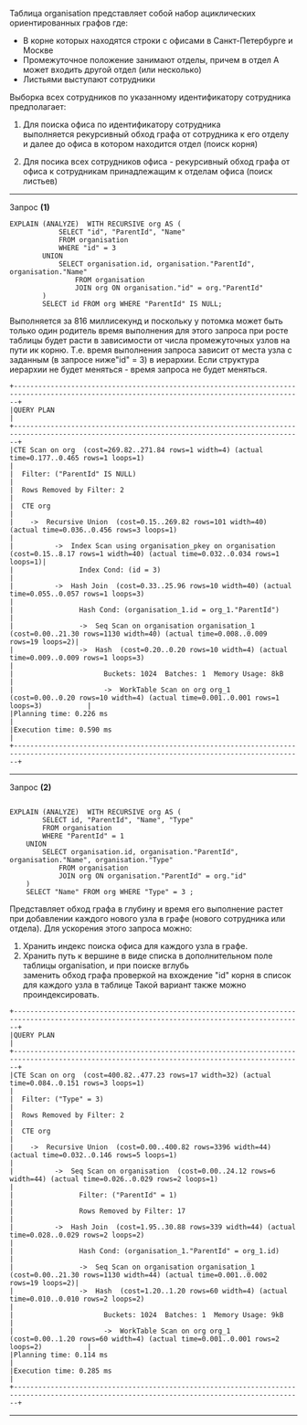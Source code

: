 Таблица organisation представляет собой набор ациклических ориентированных графов где:
 - В корне которых находятся строки с офисами в Санкт-Петербурге и Москве
 - Промежуточное положение занимают отделы, причем в отдел А может входить другой отдел (или несколько)
 - Листьями выступают сотрудники


Выборка всех сотрудников по указанному идентификатору сотрудника предполагает:
1) Для поиска офиса по идентификатору сотрудника\
   выполняется рекурсивный обход графа от сотрудника к его отделу\
   и далее до офиса в котором находится отдел (поиск корня)

2) Для посика всех сотрудников офиса - рекурсивный обход графа от офиса к сотрудникам принадлежащим к отделам офиса (поиск листьев)

___
Запрос **(1)** 
```postgresql
EXPLAIN (ANALYZE)  WITH RECURSIVE org AS (
            SELECT "id", "ParentId", "Name"
            FROM organisation
            WHERE "id" = 3
        UNION
            SELECT organisation.id, organisation."ParentId", organisation."Name"
                FROM organisation
                JOIN org ON organisation."id" = org."ParentId"
        )
        SELECT id FROM org WHERE "ParentId" IS NULL;
```
Выполняется за 816 миллисекунд и поскольку у потомка может быть только один родитель время выполнения для 
этого запроса при росте таблицы будет расти в зависимости от числа промежуточных узлов на пути ик корню.
Т.е. время выполнения запроса зависит от места узла с заданным (в запросе ниже"id" = 3) в иерархии.
Если структура иерархии не будет меняться - время запроса не будет меняться. 

```postgresql
+---------------------------------------------------------------------------------------------------------------------------------------------+
|QUERY PLAN                                                                                                                                   |
+---------------------------------------------------------------------------------------------------------------------------------------------+
|CTE Scan on org  (cost=269.82..271.84 rows=1 width=4) (actual time=0.177..0.465 rows=1 loops=1)                                              |
|  Filter: ("ParentId" IS NULL)                                                                                                               |
|  Rows Removed by Filter: 2                                                                                                                  |
|  CTE org                                                                                                                                    |
|    ->  Recursive Union  (cost=0.15..269.82 rows=101 width=40) (actual time=0.036..0.456 rows=3 loops=1)                                     |
|          ->  Index Scan using organisation_pkey on organisation  (cost=0.15..8.17 rows=1 width=40) (actual time=0.032..0.034 rows=1 loops=1)|
|                Index Cond: (id = 3)                                                                                                         |
|          ->  Hash Join  (cost=0.33..25.96 rows=10 width=40) (actual time=0.055..0.057 rows=1 loops=3)                                       |
|                Hash Cond: (organisation_1.id = org_1."ParentId")                                                                            |
|                ->  Seq Scan on organisation organisation_1  (cost=0.00..21.30 rows=1130 width=40) (actual time=0.008..0.009 rows=19 loops=2)|
|                ->  Hash  (cost=0.20..0.20 rows=10 width=4) (actual time=0.009..0.009 rows=1 loops=3)                                        |
|                      Buckets: 1024  Batches: 1  Memory Usage: 8kB                                                                           |
|                      ->  WorkTable Scan on org org_1  (cost=0.00..0.20 rows=10 width=4) (actual time=0.001..0.001 rows=1 loops=3)           |
|Planning time: 0.226 ms                                                                                                                      |
|Execution time: 0.590 ms                                                                                                                     |
+---------------------------------------------------------------------------------------------------------------------------------------------+
```
---
Запрос **(2)** 
```postgresql

EXPLAIN (ANALYZE)  WITH RECURSIVE org AS (
        SELECT id, "ParentId", "Name", "Type"
        FROM organisation
        WHERE "ParentId" = 1
    UNION
        SELECT organisation.id, organisation."ParentId", organisation."Name", organisation."Type"
            FROM organisation
            JOIN org ON organisation."ParentId" = org."id"
    )
    SELECT "Name" FROM org WHERE "Type" = 3 ;
```
Представляет обход графа в глубину и время его выполнение растет при добавлении каждого нового узла в графе 
(нового сотрудника или отдела). 
Для ускорения этого запроса можно:
1) Хранить индекс поиска офиса для каждого узла в графе.
2) Хранить путь к вершине в виде списка в дополнительном поле таблицы organisation, и при поиске вглубь\
   заменить обход графа проверкой на вхождение "id" корня в список для каждого узла в таблице
   Такой вариант также можно проиндексировать.


```postgresql
+---------------------------------------------------------------------------------------------------------------------------------------------+
|QUERY PLAN                                                                                                                                   |
+---------------------------------------------------------------------------------------------------------------------------------------------+
|CTE Scan on org  (cost=400.82..477.23 rows=17 width=32) (actual time=0.084..0.151 rows=3 loops=1)                                            |
|  Filter: ("Type" = 3)                                                                                                                       |
|  Rows Removed by Filter: 2                                                                                                                  |
|  CTE org                                                                                                                                    |
|    ->  Recursive Union  (cost=0.00..400.82 rows=3396 width=44) (actual time=0.032..0.146 rows=5 loops=1)                                    |
|          ->  Seq Scan on organisation  (cost=0.00..24.12 rows=6 width=44) (actual time=0.026..0.029 rows=2 loops=1)                         |
|                Filter: ("ParentId" = 1)                                                                                                     |
|                Rows Removed by Filter: 17                                                                                                   |
|          ->  Hash Join  (cost=1.95..30.88 rows=339 width=44) (actual time=0.028..0.029 rows=2 loops=2)                                      |
|                Hash Cond: (organisation_1."ParentId" = org_1.id)                                                                            |
|                ->  Seq Scan on organisation organisation_1  (cost=0.00..21.30 rows=1130 width=44) (actual time=0.001..0.002 rows=19 loops=2)|
|                ->  Hash  (cost=1.20..1.20 rows=60 width=4) (actual time=0.010..0.010 rows=2 loops=2)                                        |
|                      Buckets: 1024  Batches: 1  Memory Usage: 9kB                                                                           |
|                      ->  WorkTable Scan on org org_1  (cost=0.00..1.20 rows=60 width=4) (actual time=0.001..0.001 rows=2 loops=2)           |
|Planning time: 0.114 ms                                                                                                                      |
|Execution time: 0.285 ms                                                                                                                     |
+---------------------------------------------------------------------------------------------------------------------------------------------+

```
---


